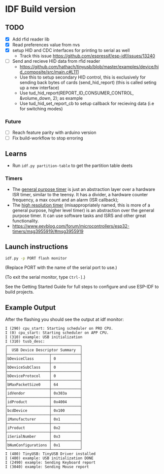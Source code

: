 # IDF Build version

## TODO
- [x] Add rfid reader lib
- [x] Read preferences value from nvs 
- [x] setup HID and CDC interfaces for printing to serial as well
    - Track this issue https://github.com/espressif/esp-idf/issues/13240
- [ ] Send and recieve HID data from rfid reader
    - https://github.com/hathach/tinyusb/blob/master/examples/device/hid_composite/src/main.c#L111
    - Use this to setup secondary HID control, this is exclusively for sending back bytes of cards (send_hid_report) (this is called seting up a new interface)
    - Use tud_hid_report(REPORT_ID_CONSUMER_CONTROL, &volume_down, 2); as example
    - Use tud_hid_set_report_cb to setup callback for recieving data (i.e for switching modes)

### Future
- [ ] Reach feature parity with arduino version
- [ ] Fix build-workflow to stop erroring

## Learns
- Run `idf.py partition-table` to get the partition table deets
### Timers
- The [general purpose timer](https://docs.espressif.com/projects/esp-idf/en/v4.3/esp32/api-reference/peripherals/timer.html#general-purpose-timer) is just an abstraction layer over a hardware ISR timer, 
similar to the teensy. It has a divider, a hardware counter frequency, a max count and an alarm (ISR callback);
- The [high resolution timer](https://docs.espressif.com/projects/esp-idf/en/stable/esp32/api-reference/system/esp_timer.html) (misappropriately named, this is more of a general purpose, higher level timer) 
is an abstraction over the general purpose timer. It can use software tasks and ISRS and other great functionality.
- https://www.eevblog.com/forum/microcontrollers/esp32-timers/msg3955919/#msg3955919

## Launch instructions

```bash
idf.py -p PORT flash monitor
```

(Replace PORT with the name of the serial port to use.)

(To exit the serial monitor, type ``Ctrl-]``.)

See the Getting Started Guide for full steps to configure and use ESP-IDF to build projects.


## Example Output

After the flashing you should see the output at idf monitor:

```
I (290) cpu_start: Starting scheduler on PRO CPU.
I (0) cpu_start: Starting scheduler on APP CPU.
I (310) example: USB initialization
I (310) tusb_desc:
┌─────────────────────────────────┐
│  USB Device Descriptor Summary  │
├───────────────────┬─────────────┤
│bDeviceClass       │ 0           │
├───────────────────┼─────────────┤
│bDeviceSubClass    │ 0           │
├───────────────────┼─────────────┤
│bDeviceProtocol    │ 0           │
├───────────────────┼─────────────┤
│bMaxPacketSize0    │ 64          │
├───────────────────┼─────────────┤
│idVendor           │ 0x303a      │
├───────────────────┼─────────────┤
│idProduct          │ 0x4004      │
├───────────────────┼─────────────┤
│bcdDevice          │ 0x100       │
├───────────────────┼─────────────┤
│iManufacturer      │ 0x1         │
├───────────────────┼─────────────┤
│iProduct           │ 0x2         │
├───────────────────┼─────────────┤
│iSerialNumber      │ 0x3         │
├───────────────────┼─────────────┤
│bNumConfigurations │ 0x1         │
└───────────────────┴─────────────┘
I (480) TinyUSB: TinyUSB Driver installed
I (480) example: USB initialization DONE
I (2490) example: Sending Keyboard report
I (3040) example: Sending Mouse report
```
